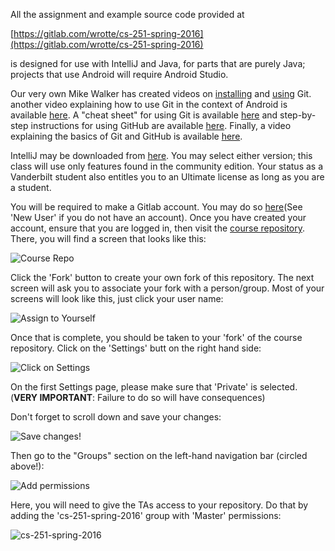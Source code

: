 All the assignment and example source code provided at  

[https://gitlab.com/wrotte/cs-251-spring-2016](https://gitlab.com/wrotte/cs-251-spring-2016)  

is designed for use with IntelliJ and Java, for parts that are purely Java; projects that use Android will require Android Studio. 


Our very own Mike Walker has created videos on [installing](https://www.coursera.org/learn/cs251-003/lecture/ZFnCv/git-installation-tutorial) and [using](https://www.coursera.org/learn/cs251-003/lecture/mgcbj/git-usage-tutorial) Git. another video explaining how to use Git in the context of Android is available [here](http://www.cs.sfu.ca/CourseCentral/276/bfraser/videolist.html "Link: http://www.cs.sfu.ca/CourseCentral/276/bfraser/videolist.html"). A "cheat sheet" for using Git is available [here](https://training.github.com/kit/downloads/github-git-cheat-sheet.pdf) and step-by-step instructions for using GitHub are available [here](https://help.github.com/articles/set-up-git "Link: https://help.github.com/articles/set-up-git"). Finally, a video explaining the basics of Git and GitHub is available [here](https://www.youtube.com/watch?v=U8GBXvdmHT4 "Link: https://www.youtube.com/watch?v=U8GBXvdmHT4").

IntelliJ may be downloaded from [here](https://www.jetbrains.com/idea/#chooseYourEdition).  You may select either version; this class will use only features found in the community edition.  Your status as a Vanderbilt student also entitles you to an Ultimate license as long as you are a student.  

You will be required to make a Gitlab account.  You may do so [here](https://gitlab.com/users/sign_in)(See 'New User' if you do not have an account).  Once you have created your account, ensure that you are logged in, then visit the [course repository]().  There, you will find a screen that looks like this:

![Course Repo](http://i.imgur.com/CEDimyK.png)

Click the 'Fork' button to create your own fork of this repository.  The next screen will ask you to associate your fork with a person/group.  Most of your screens will look like this, just click your user name:

![Assign to Yourself](http://i.imgur.com/3HGCQOj.png)

Once that is complete, you should be taken to your 'fork' of the course repository.  Click on the 'Settings' butt on the right hand side:

![Click on Settings](http://i.imgur.com/7cOs0vP.png)

On the first Settings page, please make sure that 'Private' is selected.  (**VERY IMPORTANT**: Failure to do so will have consequences)

Don't forget to scroll down and save your changes:

![Save changes!](http://i.imgur.com/fRJ0Lyt.png)

Then go to the "Groups" section on the left-hand navigation bar (circled above!):

![Add permissions](http://i.imgur.com/MyTn9Se.png)

Here, you will need to give the TAs access to your repository.  Do that by adding the 'cs-251-spring-2016' group with 'Master' permissions:

![cs-251-spring-2016](http://i.imgur.com/2PMXL1z.png)

